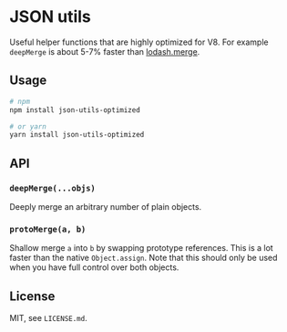 # JSON utils

Useful helper functions that are highly optimized for V8. For example `deepMerge`
is about 5-7% faster than [lodash.merge](https://www.npmjs.com/package/lodash.merge).

## Usage

```bash
# npm
npm install json-utils-optimized

# or yarn
yarn install json-utils-optimized
```

## API

### `deepMerge(...objs)`

Deeply merge an arbitrary number of plain objects.

### `protoMerge(a, b)`

Shallow merge `a` into `b` by swapping prototype references. This is a lot faster than
the native `Object.assign`. Note that this should only be used when you
have full control over both objects.

## License

MIT, see `LICENSE.md`.
